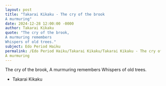 ```yaml
---
layout: post
title: "Takarai Kikaku - The cry of the brook 
A murmuring"
date: 2024-12-28 12:00:00 -0000
author: Takarai Kikaku
quote: "The cry of the brook, 
A murmuring remembers 
Whispers of old trees."
subject: Edo Period Haiku
permalink: /Edo Period Haiku/Takarai Kikaku/Takarai Kikaku - The cry of the brook 
A murmuring
---
```


The cry of the brook, 
A murmuring remembers 
Whispers of old trees.

- Takarai Kikaku
